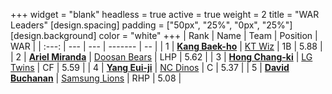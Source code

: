 +++
widget = "blank"
headless = true
active = true
weight = 2
title = "WAR Leaders"
[design.spacing]
padding = ["50px", "25%", "0px", "25%"]
[design.background]
color = "white"
+++
| Rank | Name | Team | Position | WAR |
| :---: | --- | --- | ------- | -- |
| 1 | [**Kang Baek-ho**](/players/11863) | [KT Wiz](/teams/KTWiz) | 1B | 5.88 |
| 2 | [**Ariel Miranda**](/players/14775) | [Doosan Bears](/teams/DoosanBears) | LHP | 5.62 |
| 3 | [**Hong Chang-ki**](/players/9805) | [LG Twins](/teams/LGTwins) | CF | 5.59 |
| 4 | [**Yang Eui-ji**](/players/215) | [NC Dinos](/teams/NCDinos) | C | 5.37 |
| 5 | [**David Buchanan**](/players/13683) | [Samsung Lions](/teams/SamsungLions) | RHP | 5.08 |
